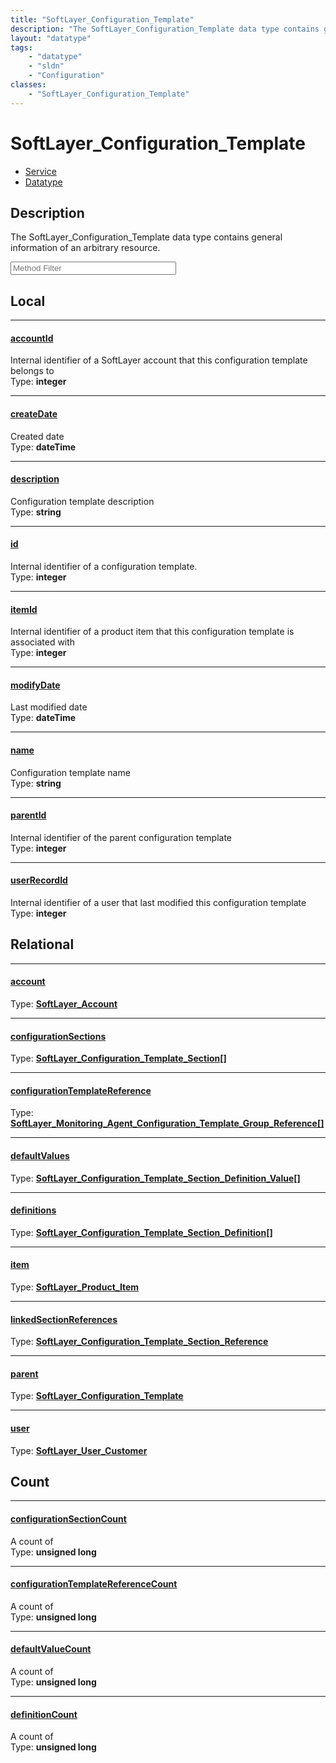 ```yaml
---
title: "SoftLayer_Configuration_Template"
description: "The SoftLayer_Configuration_Template data type contains general information of an arbitrary resource."
layout: "datatype"
tags:
    - "datatype"
    - "sldn"
    - "Configuration"
classes:
    - "SoftLayer_Configuration_Template"
---
```


# SoftLayer_Configuration_Template
<div id='service-datatype'>
    <ul id='sldn-reference-tabs'>
    <li id='service'> <a href='/reference/services/SoftLayer_Configuration_Template' >Service</a></li>    <li id='datatype'> <a href='/reference/datatypes/SoftLayer_Configuration_Template' >Datatype</a></li>
    </ul>
</div>

## Description 
The SoftLayer_Configuration_Template data type contains general information of an arbitrary resource. 





<!-- Service Filer BEGIN -->
<div class="view-filters">
        <div class="clearfix">
            <div class="search-input-box">
                <input placeholder="Method Filter" onkeyup="titleSearch(inputId='prop-input', divId='properties', elementClass='prop-row')" 
                    type="text" id="prop-input" value="" size="30" maxlength="128" class="form-text">
            </div>
        </div>
</div>
<!-- Service Filer END -->

<div id="properties" class="content">
<div id="localProperties" class="prop-content" >

## Local
-----
[accountId]: #accountid
#### [accountId]
Internal identifier of a SoftLayer account that this configuration template belongs to  
<span class="type-label">Type: </span>**integer**

-----
[createDate]: #createdate
#### [createDate]
Created date  
<span class="type-label">Type: </span>**dateTime**

-----
[description]: #description
#### [description]
Configuration template description  
<span class="type-label">Type: </span>**string**

-----
[id]: #id
#### [id]
Internal identifier of a configuration template.  
<span class="type-label">Type: </span>**integer**

-----
[itemId]: #itemid
#### [itemId]
Internal identifier of a product item that this configuration template is associated with  
<span class="type-label">Type: </span>**integer**

-----
[modifyDate]: #modifydate
#### [modifyDate]
Last modified date  
<span class="type-label">Type: </span>**dateTime**

-----
[name]: #name
#### [name]
Configuration template name  
<span class="type-label">Type: </span>**string**

-----
[parentId]: #parentid
#### [parentId]
Internal identifier of the parent configuration template  
<span class="type-label">Type: </span>**integer**

-----
[userRecordId]: #userrecordid
#### [userRecordId]
Internal identifier of a user that last modified this configuration template  
<span class="type-label">Type: </span>**integer**

</div>
<!-- LOCAL PROPERTY END -->

<div id="relationalProperties"  class="prop-content" >

## Relational
-----
[account]: #account
#### [account]
  
<span class="type-label">Type: </span>**<a href='/reference/datatypes/SoftLayer_Account'>SoftLayer_Account </a>**

-----
[configurationSections]: #configurationsections
#### [configurationSections]
  
<span class="type-label">Type: </span>**<a href='/reference/datatypes/SoftLayer_Configuration_Template_Section'>SoftLayer_Configuration_Template_Section[] </a>**

-----
[configurationTemplateReference]: #configurationtemplatereference
#### [configurationTemplateReference]
  
<span class="type-label">Type: </span>**<a href='/reference/datatypes/SoftLayer_Monitoring_Agent_Configuration_Template_Group_Reference'>SoftLayer_Monitoring_Agent_Configuration_Template_Group_Reference[] </a>**

-----
[defaultValues]: #defaultvalues
#### [defaultValues]
  
<span class="type-label">Type: </span>**<a href='/reference/datatypes/SoftLayer_Configuration_Template_Section_Definition_Value'>SoftLayer_Configuration_Template_Section_Definition_Value[] </a>**

-----
[definitions]: #definitions
#### [definitions]
  
<span class="type-label">Type: </span>**<a href='/reference/datatypes/SoftLayer_Configuration_Template_Section_Definition'>SoftLayer_Configuration_Template_Section_Definition[] </a>**

-----
[item]: #item
#### [item]
  
<span class="type-label">Type: </span>**<a href='/reference/datatypes/SoftLayer_Product_Item'>SoftLayer_Product_Item </a>**

-----
[linkedSectionReferences]: #linkedsectionreferences
#### [linkedSectionReferences]
  
<span class="type-label">Type: </span>**<a href='/reference/datatypes/SoftLayer_Configuration_Template_Section_Reference'>SoftLayer_Configuration_Template_Section_Reference </a>**

-----
[parent]: #parent
#### [parent]
  
<span class="type-label">Type: </span>**<a href='/reference/datatypes/SoftLayer_Configuration_Template'>SoftLayer_Configuration_Template </a>**

-----
[user]: #user
#### [user]
  
<span class="type-label">Type: </span>**<a href='/reference/datatypes/SoftLayer_User_Customer'>SoftLayer_User_Customer </a>**


## Count

-----
[configurationSectionCount]: #configurationsectioncount
#### [configurationSectionCount]
A count of    
<span class="type-label">Type: </span>**unsigned long**


-----
[configurationTemplateReferenceCount]: #configurationtemplatereferencecount
#### [configurationTemplateReferenceCount]
A count of    
<span class="type-label">Type: </span>**unsigned long**


-----
[defaultValueCount]: #defaultvaluecount
#### [defaultValueCount]
A count of    
<span class="type-label">Type: </span>**unsigned long**


-----
[definitionCount]: #definitioncount
#### [definitionCount]
A count of    
<span class="type-label">Type: </span>**unsigned long**

</div>



